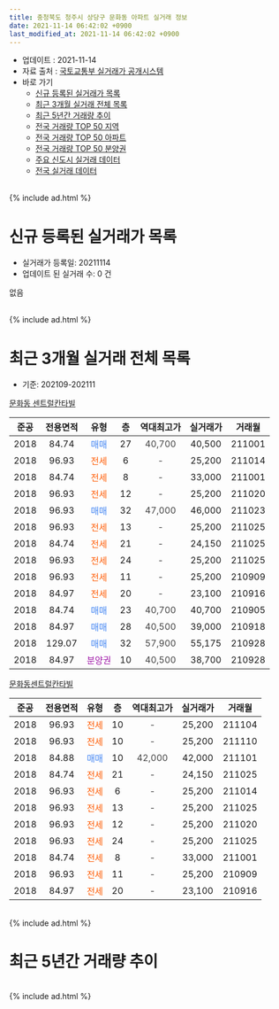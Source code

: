 ```yaml
---
title: 충청북도 청주시 상당구 문화동 아파트 실거래 정보
date: 2021-11-14 06:42:02 +0900
last_modified_at: 2021-11-14 06:42:02 +0900
---
```


* 업데이트 : 2021-11-14
* 자료 출처 : [국토교통부 실거래가 공개시스템](http://rt.molit.go.kr)
* 바로 가기
    * [신규 등록된 실거래가 목록](#신규-등록된-실거래가-목록)
    * [최근 3개월 실거래 전체 목록](#최근-3개월-실거래-전체-목록)
    * [최근 5년간 거래량 추이](#최근-5년간-거래량-추이)
    * [전국 거래량 TOP 50 지역](https://inasie.github.io/apt-trade-info/최근-3개월-전국에서-가장-거래가-많이-발생한-지역)
    * [전국 거래량 TOP 50 아파트](https://inasie.github.io/apt-trade-info/최근-3개월-전국에서-가장-거래가-많이-발생한-아파트)
    * [전국 거래량 TOP 50 분양권](https://inasie.github.io/apt-trade-info/최근-3개월-전국에서-가장-거래가-많이-발생한-분양권)
    * [주요 신도시 실거래 데이터](https://inasie.github.io/apt-trade-info/주요-신도시)
    * [전국 실거래 데이터](https://inasie.github.io/apt-trade-info/전국)
<br>
{% include ad.html %}
<br>

# 신규 등록된 실거래가 목록
* 실거래가 등록일: 20211114
* 업데이트 된 실거래 수: 0 건

없음

<br>
{% include ad.html %}
<br>

# 최근 3개월 실거래 전체 목록
* 기준: 202109-202111


[문화동 센트럴칸타빌](https://search.naver.com/search.naver?query=%EC%B6%A9%EC%B2%AD%EB%B6%81%EB%8F%84+%EC%B2%AD%EC%A3%BC%EC%8B%9C+%EC%83%81%EB%8B%B9%EA%B5%AC+%EB%AC%B8%ED%99%94%EB%8F%99+%EB%AC%B8%ED%99%94%EB%8F%99+%EC%84%BC%ED%8A%B8%EB%9F%B4%EC%B9%B8%ED%83%80%EB%B9%8C)

|준공|전용면적|유형|층|역대최고가|실거래가|거래월|
|:---:|:---:|:---:|:---:|:---:|:---:|:---:|
|2018|84.74|<span style="color:#4285f3">매매</span>|27|<span style="color:#444444">40,700</span>|40,500|211001|
|2018|96.93|<span style="color:#ff5a00">전세</span>|6|<span style="color:#444444">-</span>|25,200|211014|
|2018|84.74|<span style="color:#ff5a00">전세</span>|8|<span style="color:#444444">-</span>|33,000|211001|
|2018|96.93|<span style="color:#ff5a00">전세</span>|12|<span style="color:#444444">-</span>|25,200|211020|
|2018|96.93|<span style="color:#4285f3">매매</span>|32|<span style="color:#444444">47,000</span>|46,000|211023|
|2018|96.93|<span style="color:#ff5a00">전세</span>|13|<span style="color:#444444">-</span>|25,200|211025|
|2018|84.74|<span style="color:#ff5a00">전세</span>|21|<span style="color:#444444">-</span>|24,150|211025|
|2018|96.93|<span style="color:#ff5a00">전세</span>|24|<span style="color:#444444">-</span>|25,200|211025|
|2018|96.93|<span style="color:#ff5a00">전세</span>|11|<span style="color:#444444">-</span>|25,200|210909|
|2018|84.97|<span style="color:#ff5a00">전세</span>|20|<span style="color:#444444">-</span>|23,100|210916|
|2018|84.74|<span style="color:#4285f3">매매</span>|23|<span style="color:#444444">40,700</span>|40,700|210905|
|2018|84.97|<span style="color:#4285f3">매매</span>|28|<span style="color:#444444">40,500</span>|39,000|210918|
|2018|129.07|<span style="color:#4285f3">매매</span>|32|<span style="color:#444444">57,900</span>|55,175|210928|
|2018|84.97|<span style="color:#9C11A5">분양권</span>|10|<span style="color:#444444">40,500</span>|38,700|210928|

[문화동센트럴칸타빌](https://search.naver.com/search.naver?query=%EC%B6%A9%EC%B2%AD%EB%B6%81%EB%8F%84+%EC%B2%AD%EC%A3%BC%EC%8B%9C+%EC%83%81%EB%8B%B9%EA%B5%AC+%EB%AC%B8%ED%99%94%EB%8F%99+%EB%AC%B8%ED%99%94%EB%8F%99%EC%84%BC%ED%8A%B8%EB%9F%B4%EC%B9%B8%ED%83%80%EB%B9%8C)

|준공|전용면적|유형|층|역대최고가|실거래가|거래월|
|:---:|:---:|:---:|:---:|:---:|:---:|:---:|
|2018|96.93|<span style="color:#ff5a00">전세</span>|10|<span style="color:#444444">-</span>|25,200|211104|
|2018|96.93|<span style="color:#ff5a00">전세</span>|10|<span style="color:#444444">-</span>|25,200|211110|
|2018|84.88|<span style="color:#4285f3">매매</span>|10|<span style="color:#444444">42,000</span>|42,000|211101|
|2018|84.74|<span style="color:#ff5a00">전세</span>|21|<span style="color:#444444">-</span>|24,150|211025|
|2018|96.93|<span style="color:#ff5a00">전세</span>|6|<span style="color:#444444">-</span>|25,200|211014|
|2018|96.93|<span style="color:#ff5a00">전세</span>|13|<span style="color:#444444">-</span>|25,200|211025|
|2018|96.93|<span style="color:#ff5a00">전세</span>|12|<span style="color:#444444">-</span>|25,200|211020|
|2018|96.93|<span style="color:#ff5a00">전세</span>|24|<span style="color:#444444">-</span>|25,200|211025|
|2018|84.74|<span style="color:#ff5a00">전세</span>|8|<span style="color:#444444">-</span>|33,000|211001|
|2018|96.93|<span style="color:#ff5a00">전세</span>|11|<span style="color:#444444">-</span>|25,200|210909|
|2018|84.97|<span style="color:#ff5a00">전세</span>|20|<span style="color:#444444">-</span>|23,100|210916|


<br>
{% include ad.html %}
<br>

# 최근 5년간 거래량 추이


<div style="width:100%;">
    <canvas id="deal_progress" height="200"></canvas>
</div>

<script>
new Chart(document.getElementById("deal_progress"), {
    type: 'line',
    data: {
        labels: ['201611','201612','201701','201702','201703','201704','201705','201706','201707','201708','201709','201710','201711','201712','201801','201802','201803','201804','201805','201806','201807','201808','201809','201810','201811','201812','201901','201902','201903','201904','201905','201906','201907','201908','201909','201910','201911','201912','202001','202002','202003','202004','202005','202006','202007','202008','202009','202010','202011','202012','202101','202102','202103','202104','202105','202106','202107','202108','202109','202110','202111'],
        datasets: [{
            label: '매매',
            pointRadius: 1,
            data: [0, 0, 0, 0, 0, 0, 0, 0, 0, 0, 0, 0, 0, 0, 1, 5, 2, 0, 4, 1, 1, 0, 1, 0, 7, 4, 4, 4, 3, 1, 2, 1, 1, 0, 0, 0, 0, 1, 1, 1, 3, 0, 3, 14, 5, 1, 1, 3, 7, 15, 10, 8, 8, 18, 20, 0, 1, 3, 4, 2, 1],
            borderColor: "rgba(255, 201, 14, 1)",
            backgroundColor: "rgba(255, 201, 14, 0.5)",
            fill: false,
            lineTension: 0
        },{
            label: '전월세',
            pointRadius: 1,
            data: [0, 0, 0, 0, 0, 0, 0, 0, 0, 0, 0, 0, 0, 0, 0, 0, 0, 0, 0, 0, 0, 0, 0, 0, 0, 5, 13, 11, 18, 10, 4, 8, 3, 4, 12, 10, 12, 4, 4, 0, 3, 1, 1, 2, 1, 0, 2, 1, 3, 3, 11, 8, 11, 12, 23, 15, 4, 5, 4, 12, 2],
            borderColor: "rgba(0, 141, 185, 1)",
            backgroundColor: "rgba(0, 141, 185, 0.5)",
            fill: false,
            lineTension: 0
        }
        ]
    },
    options: {
        responsive: true,
        title: {
            display: false
        },
        tooltips: {
            mode: 'index',
            intersect: false
        },
        hover: {
            mode: 'nearest',
            intersect: true
        },
        scales: {
            xAxes: [{
                display: true,
                scaleLabel: {
                    display: true,
                    labelString: '년/월'
                }
            }],
            yAxes: [{
                display: true,
                ticks: {
                    suggestedMin: 0,
                },
                scaleLabel: {
                    display: true,
                    labelString: '실거래 수'
                }
            }]
        }
    }
});

</script>


<br>
{% include ad.html %}
<br>

